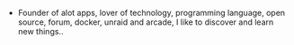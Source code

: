 - Founder of alot apps, lover of technology, programming language, open source, forum, docker, unraid and arcade, I like to discover and learn new things..
  <br>




















































































































































